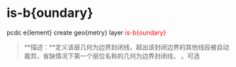 # is-b{oundary}
pcdc e{lement} create geo{metry} layer <span style='color: red;'>is-b{oundary}</span>
> **描述：**定义该层几何为边界封闭线，超出该封闭边界的其他线段被自动裁剪，省缺情况下第一个层位名称的几何为边界封闭线，
。可选

